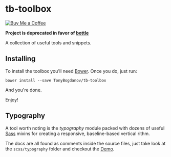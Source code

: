 # tb-toolbox

[![Buy Me a Coffee](http://static.tonybogdanov.com/github/coffee.svg)](http://ko-fi.co/1236KUKJNC96B)

**Project is deprecated in favor of [bottle](https://github.com/TonyBogdanov/bottle)**

A collection of useful tools and snippets.

## Installing

To install the toolbox you'll need [Bower](http://bower.io/). Once you do, just run:

```shell
bower install --save TonyBogdanov/tb-toolbox
```

And you're done.

Enjoy!

## Typography

A tool worth noting is the *typography* module packed with dozens of useful [Sass](http://sass-lang.com) mixins for
creating a responsive, baseline-based vertical rithm.

The docs are all found as comments inside the source files, just take look at the `scss/typography` folder and checkout
the [Demo](http://tonybogdanov.github.io/tb-toolbox/demo/typography.html).